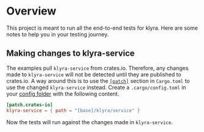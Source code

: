 # Overview
This project is meant to run all the end-to-end tests for klyra. Here are some notes to help you in your testing
journey.

## Making changes to klyra-service
The examples pull `klyra-service` from crates.io. Therefore, any changes made to `klyra-service` will not be detected
until they are published to crates.io. A way around this is to use the
[`[patch]`](https://doc.rust-lang.org/cargo/reference/overriding-dependencies.html#the-patch-section) section in
`Cargo.toml` to use the changed `klyra-service` instead. Create a `.cargo/config.toml` in your
[config folder](https://doc.rust-lang.org/cargo/reference/config.html) with the following content.

``` toml
[patch.crates-io]
klyra-service = { path = "[base]/klyra/service" }
```

Now the tests will run against the changes made in `klyra-service`.
